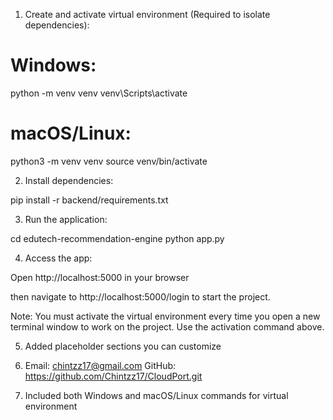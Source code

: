 1. Create and activate virtual environment (Required to isolate dependencies):

# Windows:
python -m venv venv
venv\Scripts\activate

# macOS/Linux:
python3 -m venv venv
source venv/bin/activate

2. Install dependencies:

pip install -r backend/requirements.txt

3. Run the application:

cd edutech-recommendation-engine
python app.py

4. Access the app:

Open http://localhost:5000 in your browser

then navigate to http://localhost:5000/login to start the project.

Note: You must activate the virtual environment every time you open a new terminal window to work on the project. Use the activation command above.

5. Added placeholder sections you can customize

6. Email: chintzz17@gmail.com GitHub: https://github.com/Chintzz17/CloudPort.git

7. Included both Windows and macOS/Linux commands for virtual environment